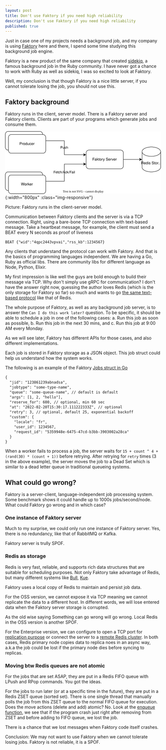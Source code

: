 ```yaml
---
layout: post
title: Don't use Faktory if you need high reliability
description: Don't use Faktory if you need high reliability
published: true
---
```


Just in case one of my projects needs a background job, and my company is using 
[Faktory](https://github.com/contribsys/faktory) here and there, I spend some time studying this background job engine.

Faktory is a new product of the same company that created 
[sidekiq](https://sidekiq.org/), a famous background job in the Ruby community.
I have never got a chance to work with Ruby as well as sidekiq, I was so excited to look at Faktory.

Well, my conclusion is that though Faktory is a nice little server, if you cannot tolerate losing the job, you should not use this.

## Faktory background

Faktory runs in the client, server model. There is a Faktory server and Faktory clients. Clients are part of your programs which generate jobs and consume them.

![Faktory-Client-Server](/images/2022-07-11-dont-use-faktory-seriously/faktory-model.drawio.svg)
{:width="800px" :class="img-responsive"}

Picture: Faktory runs in the client-server model.

Communication between Faktory clients and the server is via a TCP connection. Right, using a bare-bone TCP connection with text-based message. Take a heartbeat message, for example, the client must send a BEAT every N seconds as proof of liveness

```
BEAT {"wid":"4qpc2443vpvai","rss_kb":1234567}
```

Any clients that understand the protocol can work with Faktory. And that is the basics of programming languages independent. We are having a Go, Ruby as official libs. There are community libs for different language as Node, Python, Elixir.

My first impression is like well the guys are bold enough to build their message via TCP. Why don't simply use gRPC for communication? I don't have the answer right now, guessing the author loves Redis (which is the only storage for Faktory so far) so much and wants to go [the same text-based protocol](https://github.com/contribsys/faktory/wiki/Worker-Lifecycle#network-connection) like that of Redis.

The whole purpose of Faktory, as well as any background job server, is to answer the `Can I do this work later?` question. To be specific, it should be able to schedule a job in one of the following cases:
a. Run this job as soon as possible,
b. Run this job in the next 30 mins, and
c. Run this job at 9:00 AM every Monday.

As we will see later, Faktory has different APIs for those cases, and also different implementations.

Each job is stored in Faktory storage as a JSON object. This job struct could help us understand how the system works.

The following is an example of the Faktory [Jobs struct in Go](https://github.com/contribsys/faktory/blob/main/client/job.go#L33)

```
{
  "jid": "123861239abnadsa",
  "jobtype": "some-type-name",
  "queue": "some-queue-name", // default is default
  "args": [1, 2, "hello"],
  "reserve_for": 600, // optional, min 60 sec
  "at": "2022-02-20T15:30:17.111222333Z", // optional
  "retry": 3, // optional, default 25, exponential backoff
  "custom": {
    "locale": "fr",
    "user_id": 1234567,
    "request_id": "5359948e-6475-47cd-b3bb-3903002a28ca"
  }
}
```

When a worker fails to process a job, the server waits for `15 + count ^ 4 + (rand(30) * (count + 1))` before retrying. After retrying for `retry` times (3 in the above example), the server moves the job to a Dead Set which is similar to a dead letter queue in traditional queueing systems.

## What could go wrong?

Faktory is a server-client, language-independent job processing system. Some benchmark shows it could handle up to 1000s jobs/second/node. What could Faktory go wrong and in which case?

### One instance of Faktory server

Much to my surprise, we could only run one instance of Faktory server. Yes, there is no redundancy, like that of RabbitMQ or Kafka.

Faktory server is trully SPOF.

### Redis as storage

Redis is very fast, reliable, and supports rich data structures that are suitable for scheduling purposes. Not only Faktory take advantage of Redis, but many different systems like [Bull](https://github.com/OptimalBits/bull), [Kue](https://github.com/Automattic/kue).

Faktory uses a local copy of Redis to maintain and persist job data.

For the OSS version, we cannot expose it via TCP meaning we cannot replicate the data to a different host. In different words, we will lose entered data when the Faktory server storage is corrupted.

As the old wise saying Something can go wrong will go wrong. Local Redis in the OSS version is another SPOF.

For the Enterprise version, we can configure to open a TCP port for [replication purpose](https://github.com/contribsys/faktory/wiki/Ent-Redis-Gateway#configuring-a-replica) or connect the server to a [remote Redis cluster](https://github.com/contribsys/faktory/wiki/Ent-Remote-Redis). In both cases, Redis primary node copies data to replica noes in an async way, a.k.a the job could be lost if the primary node dies before syncing to replicas.

### Moving btw Redis queues are not atomic

For the jobs that are set ASAP, they are put in a Redis FIFO queue with LPush and RPop commands. You got the ideas.

For the jobs to run later (or at a specific time in the future), they are put in a Redis ZSET queue (sorted set). There is one single thread that manually polls the job from this ZSET queue to the normal FIFO queue for execution. Does the move actions (delete and add) atomic? No. Look at the [enqueue function](https://github.com/contribsys/faktory/blob/3d23fca667d9d459ead0a445cd9b8ab45b25cb08/storage/redis.go#L392), we see that if the program crash just right after removing from ZSET and before adding to FIFO queue, we lost the job.

There is a chance that we lost messages when Faktory code itself crashes.

Conclusion: We may not want to use Faktory when we cannot tolerate losing jobs. Faktory is not reliable, it is a SPOF. 